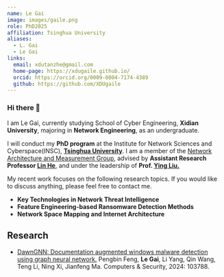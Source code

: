 ```yaml
---
name: Le Gai
image: images/gaile.png
role: PhD2025
affiliation: Tsinghua University
aliases:
  - L. Gai
  - Le Gai
links:
  email: xdutanzhe@gmail.com 
  home-page: https://xdugaile.github.io/
  orcid: https://orcid.org/0009-0004-7174-4389
  github: https://github.com/XDUgaile
---
```


### Hi there 👋

I am Le Gai, currently studying School of Cyber Engineering, **Xidian University**, majoring in **Network Engineering**, as an undergraduate.

I will conduct my **PhD program** at the Institute for Network Sciences and Cyberspace(INSC), **[Tsinghua University](https://www.tsinghua.edu.cn/)**. I am a member of the [Network Architecture and Measurement Group](https://thuname.github.io/lab-website/), advised by **Assistant Research Professor [Lin He](https://helinhl.github.io/)**, and under the leadership of  **Prof. [Ying Liu.](https://www.insc.tsinghua.edu.cn/info/1157/2456.htm)**

My recent work focuses on the following research topics. If you would like to discuss anything, please feel free to contact me. 		

- **Key Technologies in Network Threat Intelligence**
- **Feature Engineering-based Ransomware Detection Methods**
- **Network Space Mapping and Internet Architecture**


## Research

- [DawnGNN: Documentation augmented windows malware detection using graph neural network.](https://www.sciencedirect.com/science/article/abs/pii/S0167404824000890)
  Pengbin Feng, **Le Gai**, Li Yang, Qin Wang, Teng Li, Ning Xi, Jianfeng Ma. Computers & Security, 2024: 103788.
